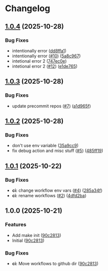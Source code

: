 # Changelog

## [1.0.4](https://github.com/darpell/act-sandbox/compare/v1.0.3...v1.0.4) (2025-10-28)


### Bug Fixes

* intentionally error ([dd8ffa1](https://github.com/darpell/act-sandbox/commit/dd8ffa148d5cda6de14a155b4fc564d5476d2e98))
* intentionally error ([#10](https://github.com/darpell/act-sandbox/issues/10)) ([5a8c967](https://github.com/darpell/act-sandbox/commit/5a8c967d67ace80402cdd17a17350c7b1163784a))
* intetional error 2 ([747ec0e](https://github.com/darpell/act-sandbox/commit/747ec0e451921d4716b87657adc5616ac57425b0))
* intetional error 2 ([#12](https://github.com/darpell/act-sandbox/issues/12)) ([e1de765](https://github.com/darpell/act-sandbox/commit/e1de765848658b7e572b659aacf54ac6ca110ec7))

## [1.0.3](https://github.com/darpell/act-sandbox/compare/v1.0.2...v1.0.3) (2025-10-28)


### Bug Fixes

* update precommit repos ([#7](https://github.com/darpell/act-sandbox/issues/7)) ([a1d965f](https://github.com/darpell/act-sandbox/commit/a1d965f0bdea3ded2fb043afa96a2e92141cd084))

## [1.0.2](https://github.com/darpell/act-sandbox/compare/v1.0.1...v1.0.2) (2025-10-28)


### Bug Fixes

* don't use env variable ([35a9cc9](https://github.com/darpell/act-sandbox/commit/35a9cc9d22065451cc7552b6edc33ade9957646c))
* fix debug action and misc stuff ([#5](https://github.com/darpell/act-sandbox/issues/5)) ([485ff19](https://github.com/darpell/act-sandbox/commit/485ff19a3a47c28fb18e324430c280c2b0c7a97a))

## [1.0.1](https://github.com/darpell/act-sandbox/compare/v1.0.0...v1.0.1) (2025-10-22)


### Bug Fixes

* **ci:** change workflow env vars ([#4](https://github.com/darpell/act-sandbox/issues/4)) ([285a34f](https://github.com/darpell/act-sandbox/commit/285a34fe5cac954d9a38a6aa4589103fc9a2c30d))
* **ci:** rename workflows ([#2](https://github.com/darpell/act-sandbox/issues/2)) ([4dfd2ba](https://github.com/darpell/act-sandbox/commit/4dfd2ba819be79eca2a896d1fcc9f85494a1d8c6))

## 1.0.0 (2025-10-21)


### Features

* Add make init ([90c2813](https://github.com/darpell/act-sandbox/commit/90c28134eea4b6f560cd9e1649b666896623dc54))
* Initial ([90c2813](https://github.com/darpell/act-sandbox/commit/90c28134eea4b6f560cd9e1649b666896623dc54))


### Bug Fixes

* **ci:** Move workflows to github dir ([90c2813](https://github.com/darpell/act-sandbox/commit/90c28134eea4b6f560cd9e1649b666896623dc54))
